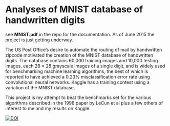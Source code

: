 # Analyses of MNIST database of handwritten digits

see **MNIST.pdf** in the repo for the documentation. As of June 2015 the project is just getting underway.

The US Post Office’s desire to automate the routing of mail by handwritten zipcode motivated the
creation of the MNIST database of handwritten digits. The database contains 60,000 training images and 10,000 testing images, each 28 × 28 grayscale images of a single digit, and is widely used for benchmarking machine learning algorithms, the best of which is reported to have achieved a 0.23% misclassification error rate using convolutional neural networks. Kaggle has a training contest using a variation of the MNIST database. 

This project is my attempt to beat the benchmarks set for the various algorithms described in the 1998 paper by LeCun et al plus a few others of interest to me and my results on Kaggle.


[![DOI](https://zenodo.org/badge/doi/10.5281/zenodo.18768.svg)](http://dx.doi.org/10.5281/zenodo.18768)